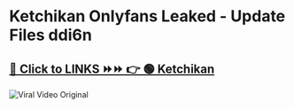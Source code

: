 
 # Ketchikan Onlyfans Leaked - Update Files ddi6n

## <h2><a href="https://clipsfans.com/Ketchikan&ref=git">🔗 Click to LINKS ⏩⏩ 👉 🟢 Ketchikan </a></h2>

<a href="https://clipsfans.com/Ketchikan&ref=git" rel="nofollow" data-target="animated-image.originalLink"><img src="https://i.ibb.co.com/xMMVF88/686577567.gif" alt="Viral Video Original" style="max-width: 100%; display: inline-block;" data-target="animated-image.originalImage"></a>

